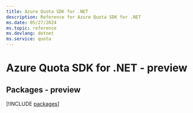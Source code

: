 ```yaml
---
title: Azure Quota SDK for .NET
description: Reference for Azure Quota SDK for .NET
ms.date: 05/27/2024
ms.topic: reference
ms.devlang: dotnet
ms.service: quota
---
```

# Azure Quota SDK for .NET - preview
## Packages - preview
[!INCLUDE [packages](quota-index.md)]